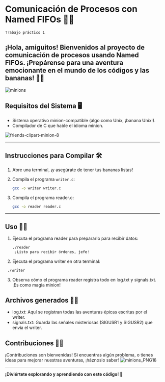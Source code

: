 # Comunicación de Procesos con Named FIFOs 🍌🚀
`Trabajo práctico 1`

¡Hola, amiguitos! Bienvenidos al proyecto de comunicación de procesos usando Named FIFOs. ¡Prepárense para una aventura emocionante en el mundo de los códigos y las bananas! 🍌🎉
---

![minions](https://github.com/Kzamudioq/SOPG/assets/138271936/de274c78-c5b1-4ec7-9dfb-88a55dcb7fcb)


## Requisitos del Sistema 🖥️

- Sistema operativo minion-compatible (algo como Unix, ¡banana Unix!).
- Compilador de C que hable el idioma minion.

![friends-clipart-minion-8](https://github.com/Kzamudioq/SOPG/assets/138271936/bb4a8578-0adb-4d01-b9e4-c2181c62017a)

---

## Instrucciones para Compilar 🛠️

1. Abre una terminal, ¡y asegúrate de tener tus bananas listas!
2. Compila el programa `writer.c`:

   ```bash
   gcc -o writer writer.c
   ```

3. Compila el programa reader.c:
   ```bash
   gcc -o reader reader.c
   ```
---
## Uso 🍌🤖
1. Ejecuta el programa reader para prepararlo para recibir datos:
   
   ```bash
   ./reader
    ¡Listo para recibir órdenes, jefe!
   ```
2. Ejecuta el programa writer en otra terminal:

  ```bash
   ./writer
  ```
3. Observa cómo el programa reader registra todo en log.txt y signals.txt. ¡Es como magia minion!


## Archivos generados 📁🍌

- log.txt: Aquí se registran todas las aventuras épicas escritas por el writer.
- signals.txt: Guarda las señales misteriosas (SIGUSR1 y SIGUSR2) que envía el writer.

## Contribuciones 🍌💬
¡Contribuciones son bienvenidas! Si encuentras algún problema, o tienes ideas para mejorar nuestras aventuras, ¡háznoslo saber!
![minions_PNG18](https://github.com/Kzamudioq/SOPG/assets/138271936/f0635631-1a24-422c-973b-d208f038e643)

---

**¡Diviértete explorando y aprendiendo con este código! 🚀**

